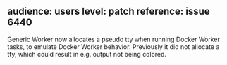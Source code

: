 audience: users
level: patch
reference: issue 6440
---
Generic Worker now allocates a pseudo tty when running Docker Worker tasks, to
emulate Docker Worker behavior. Previously it did not allocate a tty, which
could result in e.g. output not being colored.
